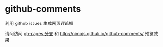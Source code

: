 # github-comments
利用 github issues 生成网页评论框

请问访问 [gh-pages 分支](https://github.com/nimojs/github-comments/tree/gh-pages) 和 http://nimojs.github.io/github-comments/ 预览效果
